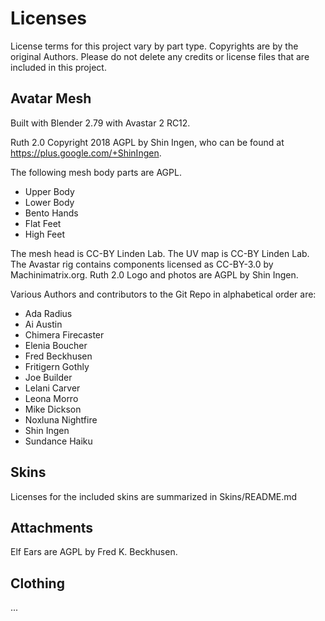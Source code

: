 # Licenses

License terms for this project vary by part type. Copyrights are by the original Authors. Please do not delete any credits or license files that are included in this project.    

## Avatar Mesh

Built with Blender 2.79 with Avastar 2 RC12.

Ruth 2.0 Copyright 2018 AGPL by Shin Ingen, who can be found at https://plus.google.com/+ShinIngen. 

The following mesh body parts are AGPL.

* Upper Body  
* Lower Body  
* Bento Hands  
* Flat Feet  
* High Feet  

The mesh head is CC-BY Linden Lab.
The UV map is CC-BY Linden Lab.
The Avastar rig contains components licensed as CC-BY-3.0 by Machinimatrix.org.
Ruth 2.0 Logo and photos are AGPL by Shin Ingen.

Various Authors and contributors to the Git Repo in alphabetical order are:

* Ada Radius
* Ai Austin
* Chimera Firecaster
* Elenia Boucher
* Fred Beckhusen
* Fritigern Gothly
* Joe Builder
* Lelani Carver
* Leona Morro
* Mike Dickson
* Noxluna Nightfire
* Shin Ingen
* Sundance Haiku 

## Skins

Licenses for the included skins are summarized in Skins/README.md

## Attachments

Elf Ears are AGPL by Fred K. Beckhusen.

## Clothing

...

